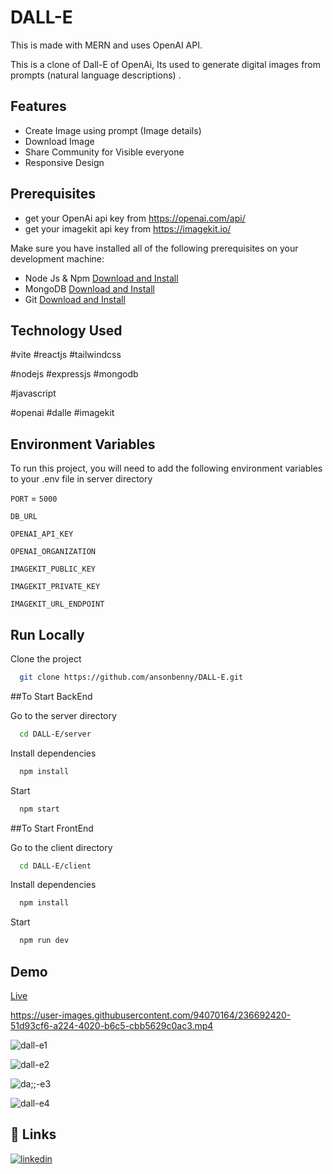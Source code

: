 # DALL-E
This is made with MERN and uses OpenAI API.

This is a clone of Dall-E of OpenAi, Its used to
generate digital images from prompts (natural language
descriptions) .

## Features

- Create Image using prompt (Image details)
- Download Image
- Share Community for Visible everyone
- Responsive Design

## Prerequisites

- get your OpenAi api key from https://openai.com/api/
- get your imagekit api key from https://imagekit.io/

Make sure you have installed all of the following prerequisites on your development machine:

- Node Js & Npm [Download and Install](https://nodejs.org/en)
- MongoDB [Download and Install](https://www.mongodb.com/docs/manual/installation/)
- Git [Download and Install](https://git-scm.com/downloads)

## Technology Used

#vite #reactjs #tailwindcss 

#nodejs #expressjs #mongodb 

#javascript

#openai #dalle #imagekit

## Environment Variables

To run this project, you will need to add the following environment variables to your .env file in server directory

`PORT` = `5000`

`DB_URL`

`OPENAI_API_KEY`

`OPENAI_ORGANIZATION`

`IMAGEKIT_PUBLIC_KEY`

`IMAGEKIT_PRIVATE_KEY`

`IMAGEKIT_URL_ENDPOINT`


## Run Locally

Clone the project

```bash
  git clone https://github.com/ansonbenny/DALL-E.git
```

##To Start BackEnd

Go to the server directory

```bash
  cd DALL-E/server
```

Install dependencies

```bash
  npm install
```

Start

```bash
  npm start
```

##To Start FrontEnd

Go to the client directory

```bash
  cd DALL-E/client
```

Install dependencies

```bash
  npm install
```

Start

```bash
  npm run dev
```


## Demo

[Live](https://dalle-anson.netlify.app)

https://user-images.githubusercontent.com/94070164/236692420-51d93cf6-a224-4020-b6c5-cbb5629c0ac3.mp4

![dall-e1](https://user-images.githubusercontent.com/94070164/236692443-afabdeee-9ba7-45f0-a01d-da803ee4446e.png)

![dall-e2](https://user-images.githubusercontent.com/94070164/236692451-be2fe3a7-4217-449e-aef0-25af765cf61d.png)

![da;;-e3](https://user-images.githubusercontent.com/94070164/236692454-77016610-3213-4f60-8cb7-0a41a504c52a.png)

![dall-e4](https://user-images.githubusercontent.com/94070164/236692460-9a1f691c-a428-4dff-9bbc-00ea10ae978b.png)


## 🔗 Links
[![linkedin](https://img.shields.io/badge/linkedin-0A66C2?style=for-the-badge&logo=linkedin&logoColor=white)](https://www.linkedin.com/in/anson-benny-502961238/)
